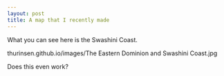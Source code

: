 ```yaml
---
layout: post
title: A map that I recently made
---
```


What you can see here is the Swashini Coast.

thurinsen.github.io/images/The Eastern Dominion and Swashini Coast.jpg

Does this even work?

